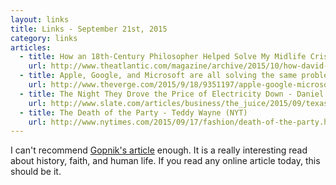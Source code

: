 ```yaml
---
layout: links
title: Links - September 21st, 2015
category: links
articles:
  - title: How an 18th-Century Philosopher Helped Solve My Midlife Crisis - Alison Gopnik (The Atlantic)
    url: http://www.theatlantic.com/magazine/archive/2015/10/how-david-hume-helped-me-solve-my-midlife-crisis/403195/
  - title: Apple, Google, and Microsoft are all solving the same problems - Vlad Savov (The Verge)
    url: http://www.theverge.com/2015/9/18/9351197/apple-google-microsoft-tech-innovation-uniformity
  - title: The Night They Drove the Price of Electricity Down - Daniel Gross (Slate)
    url: http://www.slate.com/articles/business/the_juice/2015/09/texas_electricity_goes_negative_wind_power_was_so_plentiful_one_night_that.html
  - title: The Death of the Party - Teddy Wayne (NYT)
    url: http://www.nytimes.com/2015/09/17/fashion/death-of-the-party.html
---
```

I can't recommend [Gopnik's article](http://www.theatlantic.com/magazine/archive/2015/10/how-david-hume-helped-me-solve-my-midlife-crisis/403195/) enough. It is a really interesting read about history, faith, and human life. If you read any online article today, this should be it.